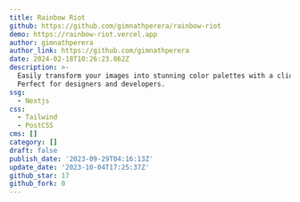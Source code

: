 ```yaml
---
title: Rainbow Riot
github: https://github.com/gimnathperera/rainbow-riot
demo: https://rainbow-riot.vercel.app
author: gimnathperera
author_link: https://github.com/gimnathperera
date: 2024-02-18T10:26:23.862Z
description: >-
  Easily transform your images into stunning color palettes with a click.
  Perfect for designers and developers.
ssg:
  - Nextjs
css:
  - Tailwind
  - PostCSS
cms: []
category: []
draft: false
publish_date: '2023-09-29T04:16:13Z'
update_date: '2023-10-04T17:25:37Z'
github_star: 17
github_fork: 0
---
```

